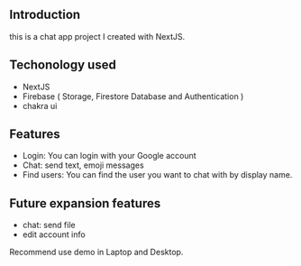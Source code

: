 ## Introduction
this is a chat app project I created with NextJS.

## Techonology used
- NextJS
- Firebase ( Storage, Firestore Database and Authentication )
- chakra ui

## Features
- Login: You can login with your Google account
- Chat: send text, emoji messages
- Find users: You can find the user you want to chat with by display name.

## Future expansion features
- chat: send file
- edit account info

Recommend use demo in Laptop and Desktop.
